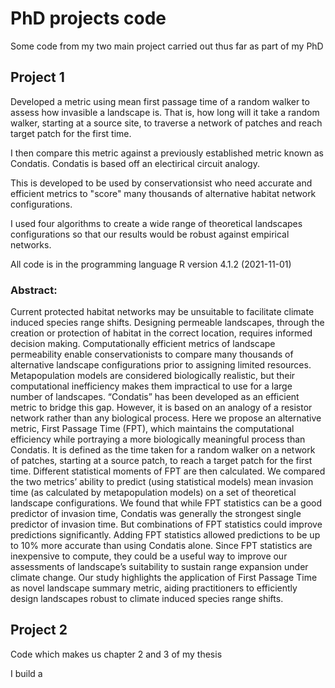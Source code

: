 # PhD projects code

Some code from my two main project carried out thus far as part of my PhD

## Project 1 

Developed a metric using mean first passage time of a random walker to assess how invasible a landscape is. That is, how long will it take a random walker, starting at a source site, to traverse a network of patches and reach target patch for the first time. 

I then compare this metric against a previously established metric known as Condatis. Condatis is based off an electirical circuit analogy.

This is developed to be used by conservationsist who need accurate and efficient metrics to "score" many thousands of alternative habitat network configurations. 

I used four algorithms to create a wide range of theoretical landscapes configurations so that our results would be robust against empirical networks. 

All code is in the programming language R version 4.1.2 (2021-11-01)

### Abstract:

Current protected habitat networks may be unsuitable to facilitate climate induced species range shifts. Designing permeable landscapes, through the creation or protection of habitat in the correct location, requires informed decision making. Computationally efficient metrics of landscape permeability enable conservationists to compare many thousands of alternative landscape configurations prior to assigning limited resources. Metapopulation models are considered biologically realistic, but their computational inefficiency makes them impractical to use for a large number of landscapes. “Condatis” has been developed as an efficient metric to bridge this gap. However, it is based on an analogy of a resistor network rather than any biological process. Here we propose an alternative metric, First Passage Time (FPT), which maintains the computational efficiency while portraying a more biologically meaningful process than Condatis. It is defined as the time taken for a random walker on a network of patches, starting at a source patch, to reach a target patch for the first time. Different statistical moments of FPT are then calculated. We compared the two metrics’ ability to predict (using statistical models) mean invasion time (as calculated by metapopulation models) on a set of theoretical landscape configurations. We found that while FPT statistics can be a good predictor of invasion time, Condatis was generally the strongest single predictor of invasion time. But combinations of FPT statistics could improve predictions significantly. Adding FPT statistics allowed predictions to be up to 10% more accurate than using Condatis alone. Since FPT statistics are inexpensive to compute, they could be a useful way to improve our assessments of landscape’s suitability to sustain range expansion under climate change. Our study highlights the application of First Passage Time as novel landscape summary metric, aiding practitioners to efficiently design landscapes robust to climate induced species range shifts. 

## Project 2 

Code which makes us chapter 2 and 3 of my thesis 

I build a 
